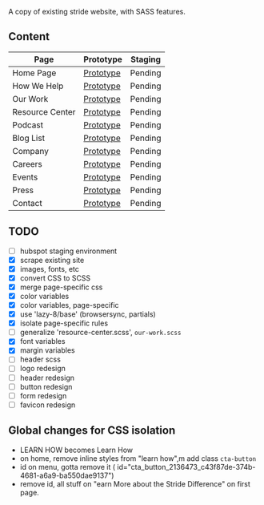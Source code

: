 A copy of existing stride website, with SASS features.

## Content

| Page  | Prototype  |  Staging |
|---|---|---|
|Home Page|[Prototype](http://stride-nyc.github.io/site/home/)|Pending|
|How We Help|[Prototype](http://stride-nyc.github.io/site/how-we-help/)|Pending|
|Our Work|[Prototype](http://stride-nyc.github.io/site/our-work/)|Pending|
|Resource Center|[Prototype](http://stride-nyc.github.io/site/resource-center/)|Pending|
|Podcast|[Prototype](http://stride-nyc.github.io/site/podcast/)|Pending|
|Blog List|[Prototype](http://stride-nyc.github.io/site/blog/)|Pending|
|Company|[Prototype](http://stride-nyc.github.io/site/company/)|Pending|
|Careers|[Prototype](http://stride-nyc.github.io/site/careers/)|Pending|
|Events|[Prototype](http://stride-nyc.github.io/site/events/)|Pending|
|Press|[Prototype](http://stride-nyc.github.io/site/press/)|Pending|
|Contact|[Prototype](http://stride-nyc.github.io/site/contact/)|Pending|

## TODO

- [ ] hubspot staging environment
- [x] scrape existing site
- [x] images, fonts, etc
- [x] convert CSS to SCSS
- [x] merge page-specific css
- [x] color variables
- [x] color variables, page-specific
- [x] use 'lazy-8/base' (browsersync, partials)
- [x] isolate page-specific rules
- [ ] generalize 'resource-center.scss', `our-work.scss`
- [x] font variables
- [x] margin variables
- [ ] header scss
- [ ] logo redesign
- [ ] header redesign
- [ ] button redesign
- [ ] form redesign
- [ ] favicon redesign

## Global changes for CSS isolation

- LEARN HOW becomes Learn How
- on home, remove inline styles from "learn how",m add class `cta-button`
- id on menu, gotta remove it ( id="cta_button_2136473_c43f87de-374b-4681-a6a9-ba550dae9137")
- remove id, all stuff on "earn More about the Stride Difference" on first page.